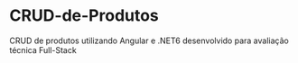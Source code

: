 # CRUD-de-Produtos
CRUD de produtos utilizando Angular e .NET6 desenvolvido para avaliação técnica Full-Stack
